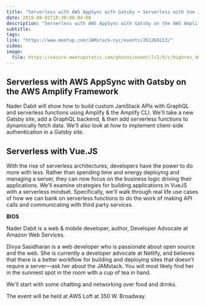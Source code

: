 ```yaml
---
title: "Serverless with AWS AppSync with Gatsby + Serverless with Vue JS"
date: 2019-08-01T18:30:00-04:00
description: "Serverless with AWS AppSync with Gatsby on the AWS Amplify Framework + Serverless with Vue.JS"
subtitle:
tags:
link: "https://www.meetup.com/JAMstack-nyc/events/261268213/"
video:
image:
  file: https://secure.meetupstatic.com/photos/event/7/2/9/c/highres_482009340.jpeg
---
```


## Serverless with AWS AppSync with Gatsby on the AWS Amplify Framework

Nader Dabit will show how to build custom JamStack APIs with GraphQL and serverless functions using Amplify & the Amplify CLI. We'll take a new Gatsby site, add a GraphQL backend, & then add serverless functions to dynamically fetch data. We'll also look at how to implement client-side authentication in a Gatsby site.

## Serverless with Vue.JS

With the rise of serverless architectures, developers have the power to do more with less. Rather than spending time and energy deploying and managing a server, they can now focus on the business logic driving their applications. We'll examine strategies for building applications in VueJS with a serverless mindset. Specifically, we'll walk through real life use cases of how we can bank on serverless functions to do the work of making API calls and communicating with third party services.

**BIOS**

Nader Dabit is a web & mobile developer, author, Developer Advocate at Amazon Web Services.

Divya Sasidharan is a web developer who is passionate about open source and the web. She is currently a developer advocate at Netlify, and believes that there is a better workflow for building and deploying sites that doesn't require a server—ask her about the JAMstack. You will most likely find her in the sunniest spot in the room with a cup of tea in hand.

We'll start with some chatting and networking over food and drinks.

The event will be held at AWS Loft at 350 W. Broadway.
